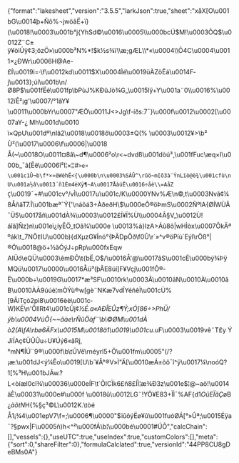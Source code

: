{"format":"lakesheet","version":"3.5.5","larkJson":true,"sheet":"xåX[O\u001bG\u0014þ+Ñô%¬jwöâË+ï}(\u0018!\u0003\u001b°j{YhSd©\u0016\u0005\\\u000bcÚ$M!\u0003ÔQ$\u0012Z¨C± ÿ¥òìÚÿ¢3;özÖ»\u000b³N%*!$k½s¾ï\\æ;gÆL­\\*«\u0004\\Ô4C\u0004\u0011×¿ÐWr\u0006H@Ae-£Í\u0019i=·\f\u0012kd\u0011$X\u0004Ìé\u0019üÀZöËá\u0014F­j\u0013};úí\u001b\n/Ø8P$\u001fËé\u001fp\bPùJ%KÐûJò¾G_\u0015lÿ+Y\u001a¨0\\\u0016%\u0012ïÊ²¡g'\u0007/°1ãY¥\u0011\u000bYr\u0007\"ÆÔ\u0011J<>Jg\f-íðs:7¯}\u000f\u0012\u0002[\u0007aY-¿ Mh\u001d\u0010ì×QpU\u001dº\nIâ2\u0018\u0018õ\u0003±Q(% \u0003\u0012¥>\b² Ù²(\u0017\u0006\f\u0006|\u0018Å(~\u0018O\u0011¤8â\\~d¶\u0006²o\r<~dvdß\u001dòú³¸\u001fFuc\\æq×I\u000b_¯â[Êë\u0006î²I¦×¦¦#`>e¤\u001c1Û¬b\f*×»ëWèhË<{\u000b\n\u0003%SÁÛ^\rûö~m[õ3à¨ÝnLïò@ë¾\u001cfù\nU\u001a½â\u0013´ñ1Ém4èXÿ¶~A\u0017ÅàúË\u0016÷åè\\=AåZ Ç`\u0019¯+#\u001cv°/vÌ\u0017u\u001c/K\u0000YNv%Æ\n©,t\u0003Nvã¢¼8ÅñâT7.Î\u001bæª¯Ý{'\náõá3÷ÀðeðH\\$\u000eÕ®öÞmS\u0002ÑºlA{ØÍWÙÂ¯Ü5\u0017åñ\u001dÀ¾\u0003\u0012£Í¥Ï%Ù\\\u0004Â§V_\u0012Ù!áîä]Ñz}n\u001eì¿íyÊÖ_tOã¾\u000e \u0013%à}IzA>Áû8õ|wHÌòx\u0007ÔkÄªºák\t_7NÕ`È`IU\u000b){dXµzG¥Ínó°{ÞÄDpÕð\f0Û\r´»^v®öPíù´Eýl\rÖß°|®Ö\u0018@ö+½ãÓýJ÷pRp\u000fxEqwAIÜó\\eQÜ\u0003\\êmÐÔ\t{bË,O$/\u0016Å'@\u0017âS\u001cÉ\u000bý¾ÞÿMQü\u0017\u0000\u0016Åü³(þÃE8úí]F¥Vçj\u001fÕ®­Ë\u000b÷\u0019G\u0017*æ³SF\u0010rk\u0003Â\u0010âN\u0010À\u0010âB\u0010ÀÀ9úúè¦mÒÝù®w[gè¨NKæ7vdÎYéñêÌ\u001cÙ%[9ÂìTçò2pì8\u0016èè\u001c­W)KË\n'ÔllRt4\u001cÚj¢*½É.a«AÐÎEÛz¶Ý;xÓ]ß6÷>PhÜ/ýb\u0004VúÔ{~~ãàe\rÑûÖàf¨\b\\©ØM\u001dÀ ò2(A\fA\rbø6ÄFx\u0015M\u0018ä1\u0019\u001cu*.uF\u0003\u0019vê¨T£y ÝJïÍAç¢ÜÛÛu÷U¥Úý6«âRj,°mN¶ÍÚ¨9®\u000f\b\tÚVê\rnéyrl5+Ö\u001fm\u0005\"(/?¡æ:\u001dJ<ý¼Êo\u0019[U\b´¥Å°®V»Ì\"Ä[\u0010æÁ±õô¯î^ÿ\u0017¼\noóQ?1[%³H\u001bJÃw.?L<òíæl0cî¾\u00036\u000eÍF\t`ÕICÏk6£ñ8£ÍÌ¦æ¾Ð3z\u001e$¦@~aö!\u0014äÈ\u00031\u000e#\u000f \u0018û\u0012LG¨!YÖ¥E83+ÌÌ¯%AF{d$1OüEÏãÇ$øB¿$àõtN$H{%§ç³©L\u0012K.\tòéÅ1¡¾4\u001epV7\f=;\u0006¶\u0000\"$ïûôýËø¥û\u001fuóØÁ[°»Ûª;\u0015Éÿa¯?§pwx|F\u0005ñ)h<^²\u000fÁ\b¦\u000bé\u0001#ÚÕ","calcChain":[],"vessels":{},"useUTC":true,"useIndex":true,"customColors":[],"meta":{"sort":0,"shareFilter":0},"formulaCalclated":true,"versionId":"44PP8CU8gDeBMs0A"}